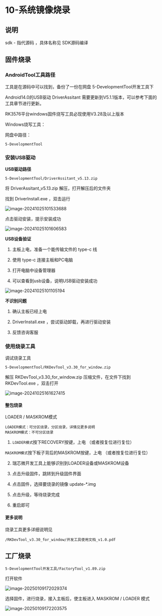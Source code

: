 # 10-系统镜像烧录



## 说明

sdk - 指代源码 ，具体名称见 SDK源码编译



## 固件烧录

### AndroidTool工具路径

工具是在源码中可以找到，备份了一份在网盘 5-DevelopmentTool开发工具下

Android14.0的USB驱动 DriverAssitant 需要更新到V5.1.1版本，可以参考下面的工具章节进行更新。

RK3576平台windows固件烧写工具必现使用V3.28及以上版本

Windows烧写工具：

网盘中路径：

```
5-DevelopmentTool
```



### 安装USB驱动

**USB驱动路径**

```
5-DevelopmentTool/DriverAssitant_v5.13.zip
```

将 DriverAssitant_v5.13.zip 解压，打开解压后的文件夹

找到 DriverInstall.exe ，双击运行

![image-20241025101533688](http://tanzhtanzh.oss-cn-shenzhen.aliyuncs.com/img/image-20241025101533688.png)

点击驱动安装，提示安装成功

![image-20241025101606583](http://tanzhtanzh.oss-cn-shenzhen.aliyuncs.com/img/image-20241025101606583.png)



**USB设备验证**

1. 主板上电，准备一个能传输文件的 type-c 线
2. 使用 type-c 连接主板和PC电脑

3. 打开电脑中设备管理器

4. 可以查看到usb设备，说明USB驱动安装成功

![image-20241025101105194](http://tanzhtanzh.oss-cn-shenzhen.aliyuncs.com/img/image-20241025101105194.png)





**不识别问题**

1. 确认主板已经上电

2. DriverInstall.exe ，尝试驱动卸载，再进行驱动安装

3. 反馈咨询客服



### 使用烧录工具

调试烧录工具

```
5-DevelopmentTool/RKDevTool_v3.30_for_window.zip
```

解压 RKDevTool_v3.30_for_window.zip 压缩文件，在文件下找到 RKDevTool.exe ，双击打开

![image-20241025161627415](http://tanzhtanzh.oss-cn-shenzhen.aliyuncs.com/img/image-20241025161627415.png)



#### **整包烧录**

LOADER / MASKROM模式

```
LOADER模式：可分区烧录，分区烧录，详情见更多说明
MASKROM模式：不可分区烧录
```

1. `LOADER模式`按下RECOVERY按键，上电 （或者按复位进行复位）

`MASKROM模式`按下板子背后的MASKROM按键，上电 （或者按复位进行复位）

2. 瑞芯微开发工具上能够识别到LOADER设备或MASKROM设备

3. 点击升级固件，跳转到升级固件界面

4. 点击固件，选择要烧录的镜像 update-*.img

5. 点击升级，等待烧录完成

6. 重启即可



#### **更多说明**

烧录工具更多详细说明见

```
/RKDevTool_v3.30_for_window/开发工具使用文档_v1.0.pdf
```



## 工厂烧录

```
5-DevelopmentTool开发工具/FactoryTool_v1.89.zip
```
打开软件

![image-20250109172029374](http://tanzhtanzh.oss-cn-shenzhen.aliyuncs.com/img/image-20250109172029374.png)

选择固件，进行烧录，接入主板后，使主板进入 MASKROM / LOADER 模式

![image-20250109172203575](http://tanzhtanzh.oss-cn-shenzhen.aliyuncs.com/img/image-20250109172203575.png)
